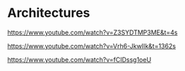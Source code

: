 # Architectures

https://www.youtube.com/watch?v=Z3SYDTMP3ME&t=4s

https://www.youtube.com/watch?v=Vrh6-JkwIIk&t=1362s

https://www.youtube.com/watch?v=fCIDssg1oeU
